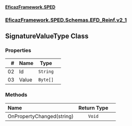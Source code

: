 #### [EficazFramework.SPED](EficazFrameworkSPED.md 'EficazFramework SPED')
### [EficazFramework.SPED.Schemas.EFD_Reinf.v2_1](EficazFramework.SPED.Schemas.EFD_Reinf.v2_1.md 'EficazFramework.SPED.Schemas.EFD_Reinf.v2_1')

## SignatureValueType Class
### Properties

| # | Name | Type | |
| ---: | :--- | :---: | :--- |
| 02 | Id | `String` |  |
| 03 | Value | `Byte[]` |  |
### Methods

| Name | Return Type | |
| :--- | :---: | :--- |
| OnPropertyChanged(string) | `Void` |  |
